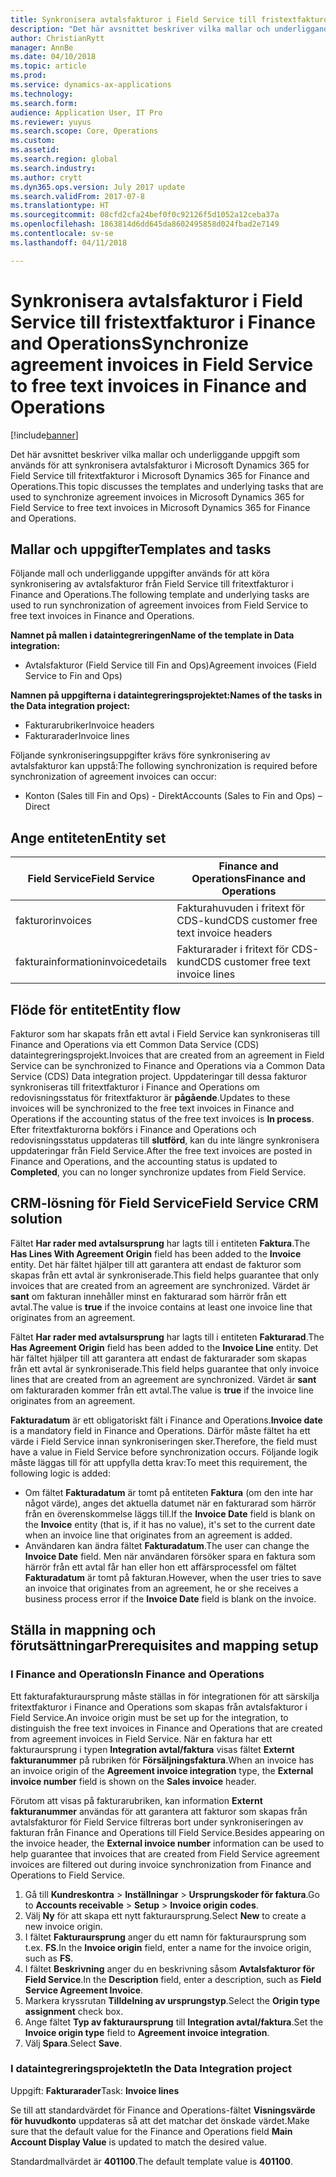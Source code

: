 ```yaml
---
title: Synkronisera avtalsfakturor i Field Service till fristextfakturor i Finance and Operations
description: "Det här avsnittet beskriver vilka mallar och underliggande uppgift som används för att synkronisera avtalsfakturor i Microsoft Dynamics 365 for Field Service till fritextfakturor i Microsoft Dynamics 365 for Finance and Operations."
author: ChristianRytt
manager: AnnBe
ms.date: 04/10/2018
ms.topic: article
ms.prod: 
ms.service: dynamics-ax-applications
ms.technology: 
ms.search.form: 
audience: Application User, IT Pro
ms.reviewer: yuyus
ms.search.scope: Core, Operations
ms.custom: 
ms.assetid: 
ms.search.region: global
ms.search.industry: 
ms.author: crytt
ms.dyn365.ops.version: July 2017 update
ms.search.validFrom: 2017-07-8
ms.translationtype: HT
ms.sourcegitcommit: 08cfd2cfa24bef0f0c92126f5d1052a12ceba37a
ms.openlocfilehash: 1863814d6dd645da8602495858d024fbad2e7149
ms.contentlocale: sv-se
ms.lasthandoff: 04/11/2018

---
```


# <a name="synchronize-agreement-invoices-in-field-service-to-free-text-invoices-in-finance-and-operations"></a><span data-ttu-id="4b180-103">Synkronisera avtalsfakturor i Field Service till fristextfakturor i Finance and Operations</span><span class="sxs-lookup"><span data-stu-id="4b180-103">Synchronize agreement invoices in Field Service to free text invoices in Finance and Operations</span></span>

[!include[banner](../includes/banner.md)]

<span data-ttu-id="4b180-104">Det här avsnittet beskriver vilka mallar och underliggande uppgift som används för att synkronisera avtalsfakturor i Microsoft Dynamics 365 for Field Service till fritextfakturor i Microsoft Dynamics 365 for Finance and Operations.</span><span class="sxs-lookup"><span data-stu-id="4b180-104">This topic discusses the templates and underlying tasks that are used to synchronize agreement invoices in Microsoft Dynamics 365 for Field Service to free text invoices in Microsoft Dynamics 365 for Finance and Operations.</span></span>

## <a name="templates-and-tasks"></a><span data-ttu-id="4b180-105">Mallar och uppgifter</span><span class="sxs-lookup"><span data-stu-id="4b180-105">Templates and tasks</span></span>

<span data-ttu-id="4b180-106">Följande mall och underliggande uppgifter används för att köra synkronisering av avtalsfakturor från Field Service till fritextfakturor i Finance and Operations.</span><span class="sxs-lookup"><span data-stu-id="4b180-106">The following template and underlying tasks are used to run synchronization of agreement invoices from Field Service to free text invoices in Finance and Operations.</span></span>

<span data-ttu-id="4b180-107">**Namnet på mallen i dataintegreringen**</span><span class="sxs-lookup"><span data-stu-id="4b180-107">**Name of the template in Data integration:**</span></span>

- <span data-ttu-id="4b180-108">Avtalsfakturor (Field Service till Fin and Ops)</span><span class="sxs-lookup"><span data-stu-id="4b180-108">Agreement invoices (Field Service to Fin and Ops)</span></span>

<span data-ttu-id="4b180-109">**Namnen på uppgifterna i dataintegreringsprojektet:**</span><span class="sxs-lookup"><span data-stu-id="4b180-109">**Names of the tasks in the Data integration project:**</span></span>

- <span data-ttu-id="4b180-110">Fakturarubriker</span><span class="sxs-lookup"><span data-stu-id="4b180-110">Invoice headers</span></span>
- <span data-ttu-id="4b180-111">Fakturarader</span><span class="sxs-lookup"><span data-stu-id="4b180-111">Invoice lines</span></span>

<span data-ttu-id="4b180-112">Följande synkroniseringsuppgifter krävs före synkronisering av avtalsfakturor kan uppstå:</span><span class="sxs-lookup"><span data-stu-id="4b180-112">The following synchronization is required before synchronization of agreement invoices can occur:</span></span>

- <span data-ttu-id="4b180-113">Konton (Sales till Fin and Ops) - Direkt</span><span class="sxs-lookup"><span data-stu-id="4b180-113">Accounts (Sales to Fin and Ops) – Direct</span></span>

## <a name="entity-set"></a><span data-ttu-id="4b180-114">Ange entiteten</span><span class="sxs-lookup"><span data-stu-id="4b180-114">Entity set</span></span>

| <span data-ttu-id="4b180-115">Field Service</span><span class="sxs-lookup"><span data-stu-id="4b180-115">Field Service</span></span>  | <span data-ttu-id="4b180-116">Finance and Operations</span><span class="sxs-lookup"><span data-stu-id="4b180-116">Finance and Operations</span></span>                 |
|----------------|----------------------------------------|
| <span data-ttu-id="4b180-117">fakturor</span><span class="sxs-lookup"><span data-stu-id="4b180-117">invoices</span></span>       | <span data-ttu-id="4b180-118">Fakturahuvuden i fritext för CDS-kund</span><span class="sxs-lookup"><span data-stu-id="4b180-118">CDS customer free text invoice headers</span></span> |
| <span data-ttu-id="4b180-119">fakturainformation</span><span class="sxs-lookup"><span data-stu-id="4b180-119">invoicedetails</span></span> | <span data-ttu-id="4b180-120">Fakturarader i fritext för CDS-kund</span><span class="sxs-lookup"><span data-stu-id="4b180-120">CDS customer free text invoice lines</span></span>   |

## <a name="entity-flow"></a><span data-ttu-id="4b180-121">Flöde för entitet</span><span class="sxs-lookup"><span data-stu-id="4b180-121">Entity flow</span></span>

<span data-ttu-id="4b180-122">Fakturor som har skapats från ett avtal i Field Service kan synkroniseras till Finance and Operations via ett Common Data Service (CDS) dataintegreringsprojekt.</span><span class="sxs-lookup"><span data-stu-id="4b180-122">Invoices that are created from an agreement in Field Service can be synchronized to Finance and Operations via a Common Data Service (CDS) Data integration project.</span></span> <span data-ttu-id="4b180-123">Uppdateringar till dessa fakturor synkroniseras till fritextfakturor i Finance and Operations om redovisningsstatus för fritextfakturor är **pågående**.</span><span class="sxs-lookup"><span data-stu-id="4b180-123">Updates to these invoices will be synchronized to the free text invoices in Finance and Operations if the accounting status of the free text invoices is **In process**.</span></span> <span data-ttu-id="4b180-124">Efter fritextfakturorna bokförs i Finance and Operations och redovisningsstatus uppdateras till **slutförd**, kan du inte längre synkronisera uppdateringar från Field Service.</span><span class="sxs-lookup"><span data-stu-id="4b180-124">After the free text invoices are posted in Finance and Operations, and the accounting status is updated to **Completed**, you can no longer synchronize updates from Field Service.</span></span>

## <a name="field-service-crm-solution"></a><span data-ttu-id="4b180-125">CRM-lösning för Field Service</span><span class="sxs-lookup"><span data-stu-id="4b180-125">Field Service CRM solution</span></span>

<span data-ttu-id="4b180-126">Fältet **Har rader med avtalsursprung** har lagts till i entiteten **Faktura**.</span><span class="sxs-lookup"><span data-stu-id="4b180-126">The **Has Lines With Agreement Origin** field has been added to the **Invoice** entity.</span></span> <span data-ttu-id="4b180-127">Det här fältet hjälper till att garantera att endast de fakturor som skapas från ett avtal är synkroniserade.</span><span class="sxs-lookup"><span data-stu-id="4b180-127">This field helps guarantee that only invoices that are created from an agreement are synchronized.</span></span> <span data-ttu-id="4b180-128">Värdet är **sant** om fakturan innehåller minst en fakturarad som härrör från ett avtal.</span><span class="sxs-lookup"><span data-stu-id="4b180-128">The value is **true** if the invoice contains at least one invoice line that originates from an agreement.</span></span>

<span data-ttu-id="4b180-129">Fältet **Har rader med avtalsursprung** har lagts till i entiteten **Fakturarad**.</span><span class="sxs-lookup"><span data-stu-id="4b180-129">The **Has Agreement Origin** field has been added to the **Invoice Line** entity.</span></span> <span data-ttu-id="4b180-130">Det här fältet hjälper till att garantera att endast de fakturarader som skapas från ett avtal är synkroniserade.</span><span class="sxs-lookup"><span data-stu-id="4b180-130">This field helps guarantee that only invoice lines that are created from an agreement are synchronized.</span></span> <span data-ttu-id="4b180-131">Värdet är **sant** om fakturaraden kommer från ett avtal.</span><span class="sxs-lookup"><span data-stu-id="4b180-131">The value is **true** if the invoice line originates from an agreement.</span></span>

<span data-ttu-id="4b180-132">**Fakturadatum** är ett obligatoriskt fält i Finance and Operations.</span><span class="sxs-lookup"><span data-stu-id="4b180-132">**Invoice date** is a mandatory field in Finance and Operations.</span></span> <span data-ttu-id="4b180-133">Därför måste fältet ha ett värde i Field Service innan synkroniseringen sker.</span><span class="sxs-lookup"><span data-stu-id="4b180-133">Therefore, the field must have a value in Field Service before synchronization occurs.</span></span> <span data-ttu-id="4b180-134">Följande logik måste läggas till för att uppfylla detta krav:</span><span class="sxs-lookup"><span data-stu-id="4b180-134">To meet this requirement, the following logic is added:</span></span>

- <span data-ttu-id="4b180-135">Om fältet **Fakturadatum** är tomt på entiteten **Faktura** (om den inte har något värde), anges det aktuella datumet när en fakturarad som härrör från en överenskommelse läggs till.</span><span class="sxs-lookup"><span data-stu-id="4b180-135">If the **Invoice Date** field is blank on the **Invoice** entity (that is, if it has no value), it's set to the current date when an invoice line that originates from an agreement is added.</span></span>
- <span data-ttu-id="4b180-136">Användaren kan ändra fältet **Fakturadatum**.</span><span class="sxs-lookup"><span data-stu-id="4b180-136">The user can change the **Invoice Date** field.</span></span> <span data-ttu-id="4b180-137">Men när användaren försöker spara en faktura som härrör från ett avtal får han eller hon ett affärsprocessfel om fältet **Fakturadatum** är tomt på fakturan.</span><span class="sxs-lookup"><span data-stu-id="4b180-137">However, when the user tries to save an invoice that originates from an agreement, he or she receives a business process error if the **Invoice Date** field is blank on the invoice.</span></span>

## <a name="prerequisites-and-mapping-setup"></a><span data-ttu-id="4b180-138">Ställa in mappning och förutsättningar</span><span class="sxs-lookup"><span data-stu-id="4b180-138">Prerequisites and mapping setup</span></span>

### <a name="in-finance-and-operations"></a><span data-ttu-id="4b180-139">I Finance and Operations</span><span class="sxs-lookup"><span data-stu-id="4b180-139">In Finance and Operations</span></span>

<span data-ttu-id="4b180-140">Ett fakturafakturaursprung måste ställas in för integrationen för att särskilja fritextfakturor i Finance and Operations som skapas från avtalsfakturor i Field Service.</span><span class="sxs-lookup"><span data-stu-id="4b180-140">An invoice origin must be set up for the integration, to distinguish the free text invoices in Finance and Operations that are created from agreement invoices in Field Service.</span></span> <span data-ttu-id="4b180-141">När en faktura har ett fakturaursprung i typen **Integration avtal/faktura** visas fältet **Externt fakturanummer** på rubriken för **Försäljningsfaktura**.</span><span class="sxs-lookup"><span data-stu-id="4b180-141">When an invoice has an invoice origin of the **Agreement invoice integration** type, the **External invoice number** field is shown on the **Sales invoice** header.</span></span>

<span data-ttu-id="4b180-142">Förutom att visas på fakturarubriken, kan information **Externt fakturanummer** användas för att garantera att fakturor som skapas från avtalsfakturor för Field Service filtreras bort under synkroniseringen av fakturan från Finance and Operations till Field Service.</span><span class="sxs-lookup"><span data-stu-id="4b180-142">Besides appearing on the invoice header, the **External invoice number** information can be used to help guarantee that invoices that are created from Field Service agreement invoices are filtered out during invoice synchronization from Finance and Operations to Field Service.</span></span>

1. <span data-ttu-id="4b180-143">Gå till **Kundreskontra** \> **Inställningar** \> **Ursprungskoder för faktura**.</span><span class="sxs-lookup"><span data-stu-id="4b180-143">Go to **Accounts receivable** \> **Setup** \> **Invoice origin codes**.</span></span>
2. <span data-ttu-id="4b180-144">Välj **Ny** för att skapa ett nytt fakturaursprung.</span><span class="sxs-lookup"><span data-stu-id="4b180-144">Select **New** to create a new invoice origin.</span></span>
3. <span data-ttu-id="4b180-145">I fältet **Fakturaursprung** anger du ett namn för fakturaursprung som t.ex. **FS**.</span><span class="sxs-lookup"><span data-stu-id="4b180-145">In the **Invoice origin** field, enter a name for the invoice origin, such as **FS**.</span></span>
4. <span data-ttu-id="4b180-146">I fältet **Beskrivning** anger du en beskrivning såsom **Avtalsfakturor för Field Service**.</span><span class="sxs-lookup"><span data-stu-id="4b180-146">In the **Description** field, enter a description, such as **Field Service Agreement Invoice**.</span></span>
5. <span data-ttu-id="4b180-147">Markera kryssrutan **Tilldelning av ursprungstyp**.</span><span class="sxs-lookup"><span data-stu-id="4b180-147">Select the **Origin type assignment** check box.</span></span>
6. <span data-ttu-id="4b180-148">Ange fältet **Typ av fakturaursprung** till **Integration avtal/faktura**.</span><span class="sxs-lookup"><span data-stu-id="4b180-148">Set the **Invoice origin type** field to **Agreement invoice integration**.</span></span>
7. <span data-ttu-id="4b180-149">Välj **Spara**.</span><span class="sxs-lookup"><span data-stu-id="4b180-149">Select **Save**.</span></span>

### <a name="in-the-data-integration-project"></a><span data-ttu-id="4b180-150">I dataintegreringsprojektet</span><span class="sxs-lookup"><span data-stu-id="4b180-150">In the Data Integration project</span></span>

<span data-ttu-id="4b180-151">Uppgift: **Fakturarader**</span><span class="sxs-lookup"><span data-stu-id="4b180-151">Task: **Invoice lines**</span></span>  

<span data-ttu-id="4b180-152">Se till att standardvärdet för Finance and Operations-fältet **Visningsvärde för huvudkonto** uppdateras så att det matchar det önskade värdet.</span><span class="sxs-lookup"><span data-stu-id="4b180-152">Make sure that the default value for the Finance and Operations field **Main Account Display Value** is updated to match the desired value.</span></span>

<span data-ttu-id="4b180-153">Standardmallvärdet är **401100**.</span><span class="sxs-lookup"><span data-stu-id="4b180-153">The default template value is **401100**.</span></span>

